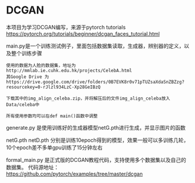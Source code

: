 # DCGAN

本项目为学习DCGAN编写，来源于pytorch tutorials https://pytorch.org/tutorials/beginner/dcgan_faces_tutorial.html

main.py是一个训练测试例子，里面包括数据集读取，生成器，辨别器的定义，以及整个训练步骤

    使用的数据为人脸的数据集，地址为 http://mmlab.ie.cuhk.edu.hk/projects/CelebA.html
    其Google Drive 为 https://drive.google.com/drive/folders/0B7EVK8r0v71pTUZsaXdaSnZBZzg?resourcekey=0-rJlzl934LzC-Xp28GeIBzQ

    下载其中的img_align_celeba.zip，并将解压后的文件img_align_celeba放入Data/celeba中

    所有使用参数均可以在def main()函数中调整

generate.py 是使用训练好的生成器模型netG.pth进行生成，并显示图片的函数

netG.pth netD.pth 分别是训练10epoch得到的模型，效果一般可以多训练几轮，10个epoch差不多单gpu训练了15分钟左右

formal_main.py 是正式版的DCGAN教程代码，支持使用多个数据集以及自己的数据集。
代码源地址： https://github.com/pytorch/examples/tree/master/dcgan
